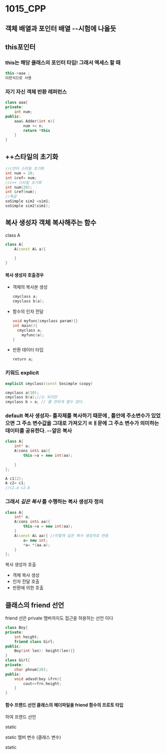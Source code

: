 # 1015_CPP

## 객체 배열과 포인터 배열 --시험에 나올듯

## this포인터  

### this는 해당 클래스의 포인터 타입! 그래서 엑세스 할 때

```cpp
this->aaa ;
이런식으로 사용
```

### 자기 자신 객체 반환 레퍼런스

```cpp
class aaa{
private: 
    int num;
public:
    aaa& Adder(int n){
        num += n;
        return *this
    }
}
```

## ++스타일의 초기화

```cpp
//c언어 스타일 초기화
int num = 20;
int &ref= num;
//c++ 스타일 초기화
int num(20);
int &ref(num);
//똑같
soSimple sim2 =sim1;
soSimple sim2(sim1);
```

### 

## 복사 생성자 객체 복사해주는 함수

class A

```cpp
class A{
    A(const A& a){
        
    }
}
```

#### 복사 생성자 호출경우

- 객체의 복사본 생성

  ```cpp
  cmyclass a;
  cmyclass b(a);	
  ```

- 함수의 인자 전달

  ```cpp
  void myfunc(cmyclass param){}
  int main(){
  	cmyclass a;
      myfunc(a);
  }
  ```

- 반환 데이터 타입

  ```
  return a;
  ```

### 키워드 explicit

```cpp
explicit cmyclass(const Sosimple &copy)
```

```cpp
cmyclass a(10); 
cmyclass b(a);//는 되지만
cmyclass b = a; // 를 안되게 할수 있다.
```



### default 복사 생성자- 틀자체를 복사하기 때문에 , 틀안에 주소변수가 있었으면 그 주소 변수값을 그대로 가져오기 ㄸㅐ문에 그 주소 변수가 의미하는 데이터를 공유한다. --얕은 복사

```cpp
class A{
    int* a;
    A(cons int& aa){
        this->a = new int(aa);
        
    }
};

A c1(2);
A c2= c1;
//c2.a c2.b 
```



### 그래서 *깊은 복사* 를 수행하는 복사 생성자 정의

```cpp
class A{
    int* a;
    A(cons int& aa){
        this->a = new int(aa);
    }
    A(const A& aa){ //이렇게 깊은 복사 생성자로 만듬
        a= new int;
        *a= *(aa.a);
    }
};
```

복사 생성자 호출

- 객체 복사 생성
- 인자 전달 호출
- 반환에 의한 호출





## 클래스의 friend 선언

friend 선은 private 멤버까지도 접근을 허용하는 선언 이다

```cpp
class Boy{
private:
    int height;
    friend class Girl;
public:
    Boy(int len): height(len){}
}
class Girl{
private:
    char phnum[20];
public:
    void adasd(boy &frn){
        cout<<frn.height;
    }
}
```

#### 함수 프렌드 선언 클래스의 헤더파일을 friend 함수의 프로토 타입

하여 프렌드 선언

static 

static 멤버 변수 (클래스 변수)

static 

